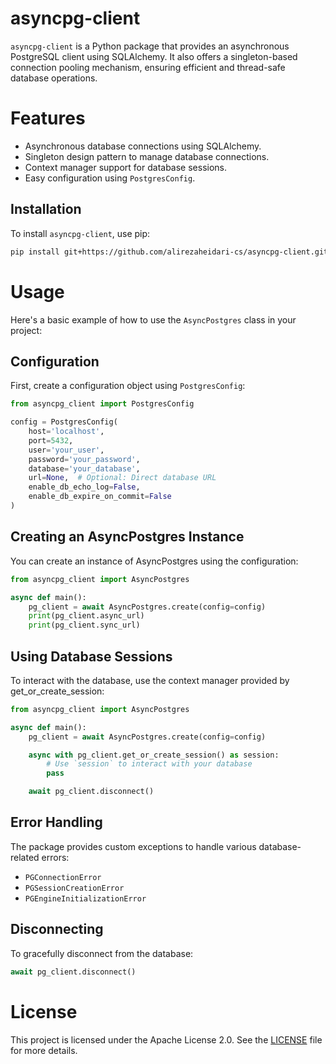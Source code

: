 # asyncpg-client

`asyncpg-client` is a Python package that provides an asynchronous PostgreSQL client using SQLAlchemy. It also offers a singleton-based connection pooling mechanism, ensuring efficient and thread-safe database operations.

# Features

- Asynchronous database connections using SQLAlchemy.
- Singleton design pattern to manage database connections.
- Context manager support for database sessions.
- Easy configuration using `PostgresConfig`.

## Installation

To install `asyncpg-client`, use pip:

```sh
pip install git+https://github.com/alirezaheidari-cs/asyncpg-client.git
```
# Usage

Here's a basic example of how to use the `AsyncPostgres` class in your project:

## Configuration

First, create a configuration object using `PostgresConfig`:

```python
from asyncpg_client import PostgresConfig

config = PostgresConfig(
    host='localhost',
    port=5432,
    user='your_user',
    password='your_password',
    database='your_database',
    url=None,  # Optional: Direct database URL
    enable_db_echo_log=False,
    enable_db_expire_on_commit=False
)
```

## Creating an AsyncPostgres Instance
You can create an instance of AsyncPostgres using the configuration:

```python
from asyncpg_client import AsyncPostgres

async def main():
    pg_client = await AsyncPostgres.create(config=config)
    print(pg_client.async_url)
    print(pg_client.sync_url)
```

## Using Database Sessions
To interact with the database, use the context manager provided by get_or_create_session:

```python
from asyncpg_client import AsyncPostgres

async def main():
    pg_client = await AsyncPostgres.create(config=config)

    async with pg_client.get_or_create_session() as session:
        # Use `session` to interact with your database
        pass

    await pg_client.disconnect()
```

## Error Handling
The package provides custom exceptions to handle various database-related errors:

- `PGConnectionError`
- `PGSessionCreationError`
- `PGEngineInitializationError`

## Disconnecting
To gracefully disconnect from the database:

```python
await pg_client.disconnect()
```

# License
This project is licensed under the Apache License 2.0. See the [LICENSE](https://github.com/alirezaheidari-cs/asyncpg-client/blob/main/LICENSE) file for more details.
